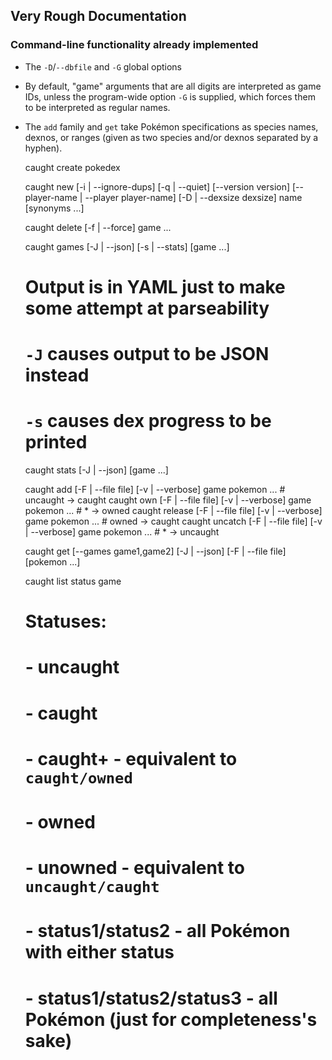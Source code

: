 ## Very Rough Documentation

### Command-line functionality already implemented

- The `-D`/`--dbfile` and `-G` global options
- By default, "game" arguments that are all digits are interpreted as game IDs,
  unless the program-wide option `-G` is supplied, which forces them to be
  interpreted as regular names.
- The `add` family and `get` take Pokémon specifications as species names,
  dexnos, or ranges (given as two species and/or dexnos separated by a hyphen).

    caught create pokedex

    caught new [-i | --ignore-dups]
               [-q | --quiet]
               [--version version]
               [--player-name | --player player-name]
               [-D | --dexsize dexsize]
               name [synonyms ...]

    caught delete [-f | --force] game ...

    caught games [-J | --json] [-s | --stats] [game ...]
    # Output is in YAML just to make some attempt at parseability
    # `-J` causes output to be JSON instead
    # `-s` causes dex progress to be printed

    caught stats [-J | --json] [game ...]

    caught add     [-F | --file file] [-v | --verbose] game pokemon ...  # uncaught → caught
    caught own     [-F | --file file] [-v | --verbose] game pokemon ...  # * → owned
    caught release [-F | --file file] [-v | --verbose] game pokemon ...  # owned → caught
    caught uncatch [-F | --file file] [-v | --verbose] game pokemon ...  # * → uncaught

    caught get [--games game1,game2] [-J | --json] [-F | --file file] [pokemon ...]

    caught list status game
    # Statuses:
    # - uncaught
    # - caught
    # - caught+ - equivalent to `caught/owned`
    # - owned
    # - unowned - equivalent to `uncaught/caught`
    # - status1/status2 - all Pokémon with either status
    # - status1/status2/status3 - all Pokémon (just for completeness's sake)

